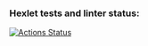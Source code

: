 ### Hexlet tests and linter status:
[![Actions Status](https://github.com/AlexCh21/python-project-49/workflows/hexlet-check/badge.svg)](https://github.com/AlexCh21/python-project-49/actions)